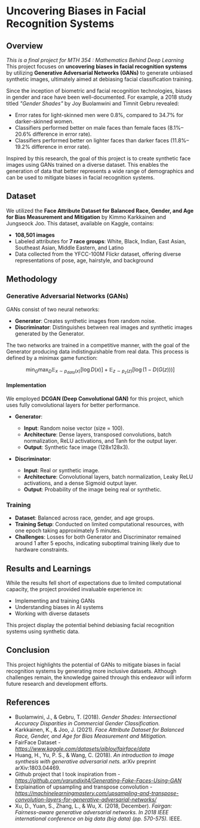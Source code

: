 # Uncovering Biases in Facial Recognition Systems

## Overview
*This is a final project for MTH 354 : Mathematics Behind Deep Learning*
This project focuses on **uncovering biases in facial recognition systems** by utilizing **Generative Adversarial Networks (GANs)** to generate unbiased synthetic images, ultimately aimed at debiasing facial classification training.

Since the inception of biometric and facial recognition technologies, biases in gender and race have been well-documented. For example, a 2018 study titled *"Gender Shades"* by Joy Buolamwini and Timnit Gebru revealed:
- Error rates for light-skinned men were 0.8%, compared to 34.7% for darker-skinned women.
- Classifiers performed better on male faces than female faces (8.1%–20.6% difference in error rate).
- Classifiers performed better on lighter faces than darker faces (11.8%–19.2% difference in error rate).

Inspired by this research, the goal of this project is to create synthetic face images using GANs trained on a diverse dataset. This enables the generation of data that better represents a wide range of demographics and can be used to mitigate biases in facial recognition systems.

## Dataset
We utilized the **Face Attribute Dataset for Balanced Race, Gender, and Age for Bias Measurement and Mitigation** by Kimmo Karkkainen and Jungseock Joo. This dataset, available on Kaggle, contains:
- **108,501 images**
- Labeled attributes for **7 race groups**: White, Black, Indian, East Asian, Southeast Asian, Middle Eastern, and Latino
- Data collected from the YFCC-100M Flickr dataset, offering diverse representations of pose, age, hairstyle, and background

## Methodology
### Generative Adversarial Networks (GANs)
GANs consist of two neural networks:
- **Generator**: Creates synthetic images from random noise.
- **Discriminator**: Distinguishes between real images and synthetic images generated by the Generator.

The two networks are trained in a competitive manner, with the goal of the Generator producing data indistinguishable from real data. This process is defined by a minimax game function:

```math
\min_G \max_D \mathbb{E}_{x \sim p_{data}(x)}[\log D(x)] + \mathbb{E}_{z \sim p_z(z)}[\log(1 - D(G(z)))]
```

#### Implementation
We employed **DCGAN (Deep Convolutional GAN)** for this project, which uses fully convolutional layers for better performance.

- **Generator**:
  - **Input**: Random noise vector (size = 100).
  - **Architecture**: Dense layers, transposed convolutions, batch normalization, ReLU activations, and Tanh for the output layer.
  - **Output**: Synthetic face image (128x128x3).

- **Discriminator**:
  - **Input**: Real or synthetic image.
  - **Architecture**: Convolutional layers, batch normalization, Leaky ReLU activations, and a dense Sigmoid output layer.
  - **Output**: Probability of the image being real or synthetic.

### Training
- **Dataset**: Balanced across race, gender, and age groups.
- **Training Setup**: Conducted on limited computational resources, with one epoch taking approximately 5 minutes.
- **Challenges**: Losses for both Generator and Discriminator remained around 1 after 5 epochs, indicating suboptimal training likely due to hardware constraints.

## Results and Learnings
While the results fell short of expectations due to limited computational capacity, the project provided invaluable experience in:
- Implementing and training GANs
- Understanding biases in AI systems
- Working with diverse datasets

This project display the potential behind debiasing facial recognition systems using synthetic data.

## Conclusion
This project highlights the potential of GANs to mitigate biases in facial recognition systems by generating more inclusive datasets. Although challenges remain, the knowledge gained through this endeavor will inform future research and development efforts.

## References
- Buolamwini, J., & Gebru, T. (2018). *Gender Shades: Intersectional Accuracy Disparities in Commercial Gender Classification.*
- Karkkainen, K., & Joo, J. (2021). *Face Attribute Dataset for Balanced Race, Gender, and Age for Bias Measurement and Mitigation.*
- FairFace Dataset - *https://www.kaggle.com/datasets/aibloy/fairface/data* 
- Huang, H., Yu, P. S., & Wang, C. (2018). *An introduction to image synthesis with generative adversarial nets.* arXiv preprint arXiv:1803.04469.
- Github project that I took inspiration from - *https://github.com/varundixit4/Generating-Fake-Faces-Using-GAN*
- Explaination of upsampling and transpose convolution - *https://machinelearningmastery.com/upsampling-and-transpose-convolution-layers-for-generative-adversarial-networks/* 
- Xu, D., Yuan, S., Zhang, L., & Wu, X. (2018, December). *Fairgan: Fairness-aware generative adversarial networks. In 2018 IEEE international conference on big data (big data) (pp. 570-575).* IEEE.
